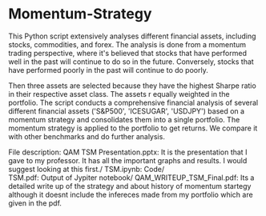 # Momentum-Strategy
This Python script extensively analyses different financial assets, including stocks, commodities, and forex. 
The analysis is done from a momentum trading perspective, where it's believed that stocks that have performed well in the past will continue to do so in the future. 
Conversely, stocks that have performed poorly in the past will continue to do poorly.

Then three assets are selected because they have the highest Sharpe ratio in their respective asset class. The assets r equally weighted in the portfolio.
The script conducts a comprehensive financial analysis of several different financial assets ('S&P500', 'ICESUGAR', 'USDJPY') based on a momentum strategy and consolidates them into a single portfolio. 
The momentum strategy is applied to the portfolio to get returns. We compare it with other benchmarks and do further analysis.

File description:
QAM TSM Presentation.pptx: It is the presentation that I gave to my professor. It has all the important graphs and results. I would suggest looking at this first./
TSM.ipynb: Code/\
TSM.pdf: Output of Jypiter notebook/
QAM_WRITEUP_TSM_Final.pdf: Its a detailed write up of the strategy and about history of momentum startegy although it doesnt include the infereces made from my portfolio which are given in the pdf.
